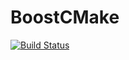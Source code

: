 # BoostCMake
[![Build Status](https://travis-ci.org/boost-cmake/boost-cmake.png)](https://travis-ci.org/boost-cmake/boost-cmake)
